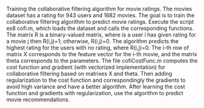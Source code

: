 Training the collaborative filtering algorithm for movie ratings. The movies dataset has a rating for 943 users and 1682 movies.
The goal is to train the collaborative filtering algorithm to predict movie ratings.
Execute the script ex8 cofi.m, which loads the dataset and calls the corresponding functions.
The matrix R is a binary-valued matrix, where is a user i has given rating for a movie j then R(i,j)=1; otherwise, R(i,j)=0.
The algorithm predicts the highest rating for the users with no rating, where R(i,j)=0.
The i-th row of matrix X corresponds to the feature vector for the i-th movie, and the matrix theta corresponds to the parameters.
The file cofiCostFunc.m computes the cost function and gradient (with vectorized implementation) for collaborative filtering based on matrixes X and theta.
Then adding regularization to the cost function and correspondingly the gradients to avoid high variance and have a better algorithm.
After learning the cost function and gradients with regularization, use the algorithm to predict movie recommendations.
